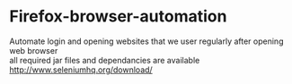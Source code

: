 # Firefox-browser-automation
Automate login and opening websites that we user regularly after opening web browser  
all required jar files and dependancies are available http://www.seleniumhq.org/download/
